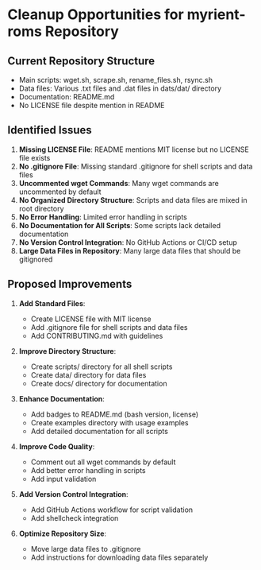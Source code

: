 # Cleanup Opportunities for myrient-roms Repository

## Current Repository Structure
- Main scripts: wget.sh, scrape.sh, rename_files.sh, rsync.sh
- Data files: Various .txt files and .dat files in dats/dat/ directory
- Documentation: README.md
- No LICENSE file despite mention in README

## Identified Issues
1. **Missing LICENSE File**: README mentions MIT license but no LICENSE file exists
2. **No .gitignore File**: Missing standard .gitignore for shell scripts and data files
3. **Uncommented wget Commands**: Many wget commands are uncommented by default
4. **No Organized Directory Structure**: Scripts and data files are mixed in root directory
5. **No Error Handling**: Limited error handling in scripts
6. **No Documentation for All Scripts**: Some scripts lack detailed documentation
7. **No Version Control Integration**: No GitHub Actions or CI/CD setup
8. **Large Data Files in Repository**: Many large data files that should be gitignored

## Proposed Improvements
1. **Add Standard Files**:
   - Create LICENSE file with MIT license
   - Add .gitignore file for shell scripts and data files
   - Add CONTRIBUTING.md with guidelines

2. **Improve Directory Structure**:
   - Create scripts/ directory for all shell scripts
   - Create data/ directory for data files
   - Create docs/ directory for documentation

3. **Enhance Documentation**:
   - Add badges to README.md (bash version, license)
   - Create examples directory with usage examples
   - Add detailed documentation for all scripts

4. **Improve Code Quality**:
   - Comment out all wget commands by default
   - Add better error handling in scripts
   - Add input validation

5. **Add Version Control Integration**:
   - Add GitHub Actions workflow for script validation
   - Add shellcheck integration

6. **Optimize Repository Size**:
   - Move large data files to .gitignore
   - Add instructions for downloading data files separately

